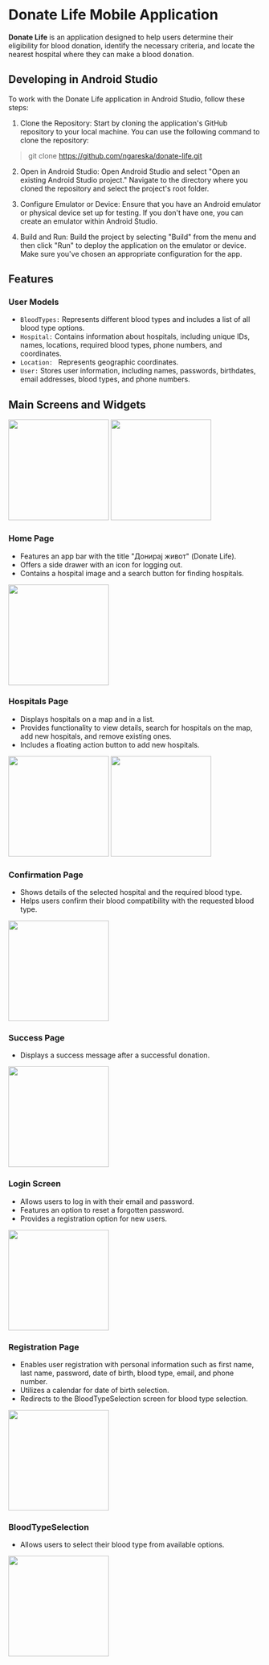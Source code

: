 # Donate Life Mobile Application
**Donate Life** is an application designed to help users determine their eligibility for blood donation, identify the necessary criteria, and locate the nearest hospital where they can make a blood donation.

## Developing in Android Studio
To work with the Donate Life application in Android Studio, follow these steps:

1. Clone the Repository: Start by cloning the application's GitHub repository to your local machine. You can use the following command to clone the repository:

> git clone https://github.com/ngareska/donate-life.git

2. Open in Android Studio: Open Android Studio and select "Open an existing Android Studio project." Navigate to the directory where you cloned the repository and select the project's root folder.

3. Configure Emulator or Device: Ensure that you have an Android emulator or physical device set up for testing. If you don't have one, you can create an emulator within Android Studio.

4. Build and Run: Build the project by selecting "Build" from the menu and then click "Run" to deploy the application on the emulator or device. Make sure you've chosen an appropriate configuration for the app.

## Features
### User Models
- ` BloodTypes: ` Represents different blood types and includes a list of all blood type options.
- ` Hospital: ` Contains information about hospitals, including unique IDs, names, locations, required blood types, phone numbers, and coordinates.
- `Location: ` Represents geographic coordinates.
- `User:` Stores user information, including names, passwords, birthdates, email addresses, blood types, and phone numbers.

## Main Screens and Widgets

<img src="assets/images/1.png" width="200">
<img src="assets/images/2.png" width="200">

### Home Page
- Features an app bar with the title "Донирај живот" (Donate Life).
- Offers a side drawer with an icon for logging out.
- Contains a hospital image and a search button for finding hospitals.

<img src="assets/images/5.png" width="200">


### Hospitals Page
- Displays hospitals on a map and in a list.
- Provides functionality to view details, search for hospitals on the map, add new hospitals, and remove existing ones.
- Includes a floating action button to add new hospitals.

<img src="assets/images/6.png" width="200">
<img src="assets/images/6.1.png" width="200">



### Confirmation Page
- Shows details of the selected hospital and the required blood type.
- Helps users confirm their blood compatibility with the requested blood type.

<img src="assets/images/7.png" width="200">

### Success Page
- Displays a success message after a successful donation.

<img src="assets/images/8.png" width="200">


### Login Screen
- Allows users to log in with their email and password.
- Features an option to reset a forgotten password.
- Provides a registration option for new users.

<img src="assets/images/3.png" width="200">

### Registration Page
- Enables user registration with personal information such as first name, last name, password, date of birth, blood type, email, and phone number.
- Utilizes a calendar for date of birth selection.
- Redirects to the BloodTypeSelection screen for blood type selection.

<img src="assets/images/4.png" width="200">


### BloodTypeSelection
- Allows users to select their blood type from available options.

<img src="assets/images/4.1.png" width="200">
